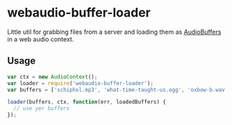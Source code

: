 # webaudio-buffer-loader

Little util for grabbing files from a server and loading them as
[AudioBuffers](http://webaudio.github.io/web-audio-api/#the-audiobuffer-interface)
in a web audio context.

## Usage

```JavaScript
var ctx = new AudioContext();
var loader = require('webaudio-buffer-loader');
var buffers = ['schiphol.mp3', 'what-time-taught-us.ogg', 'oxbow-b.wav'];

loader(buffers, ctx, function(err, loadedBuffers) {
  // use yer buffers
});
```
